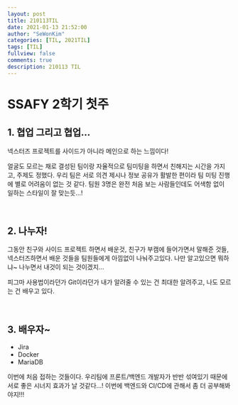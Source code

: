 ```yaml
---
layout: post
title: 210113TIL 
date: 2021-01-13 21:52:00
author: "SeWonKim"
categories: [TIL, 2021TIL]
tags: [TIL]
fullview: false
comments: true
description: 210113 TIL
---
```


# SSAFY 2학기 첫주

## 1. 협업 그리고 협업...

넥스터즈 프로젝트를 사이드가 아니라 메인으로 하는 느낌이다!

얼굴도 모르는 채로 결성된 팀이랑 자율적으로 팀미팅을 하면서 친해지는 시간을 가지고, 주제도 정했다.
우리 팀은 서로 의견 제시나 정보 공유가 활발한 편이라 팀 미팅 진행에 별로 어려움이 없는 것 같다.
팀원 3명은 완전 처음 보는 사람들인데도 어색함 없이 일하는 스타일이 잘 맞는듯...!

&nbsp;

## 2. 나누자!

그동안 친구와 사이드 프로젝트 하면서 배운것, 친구가 부캠에 들어가면서 말해준 것들, 넥스터즈하면서 배운 것들을 팀원들에게 아낌없이 나눠주고있다.
나만 알고있으면 뭐하냐~ 나누면서 내것이 되는 것이겠지...

피그마 사용법이라던가 Git이라던가 내가 알려줄 수 있는 건 최대한 알려주고, 나도 모르는 건 배우고 있다.

&nbsp;

## 3. 배우자~

- Jira
- Docker
- MariaDB

이번에 처음 접하는 것들이다.
우리팀에 프론트/백엔드 개발자가 반반 섞여있기 때문에 서로 좋은 시너지 효과가 날 것같다...!
이번에 백엔드와 CI/CD에 관해서 좀 더 공부해봐야지!!!

&nbsp;
